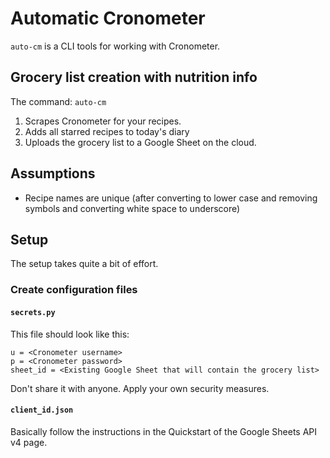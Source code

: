# Automatic Cronometer

`auto-cm` is a CLI tools for working with Cronometer.

## Grocery list creation with nutrition info

The command: `auto-cm`

1. Scrapes Cronometer for your recipes.
2. Adds all starred recipes to today's diary
3. Uploads the grocery list to a Google Sheet on the cloud.

## Assumptions

- Recipe names are unique (after converting to lower case and removing symbols
  and converting white space to underscore)

## Setup

The setup takes quite a bit of effort.

### Create configuration files

#### `secrets.py`

This file should look like this:

```python3
u = <Cronometer username>
p = <Cronometer password>
sheet_id = <Existing Google Sheet that will contain the grocery list>
```

Don't share it with anyone. Apply your own security measures.

#### `client_id.json`

Basically follow the instructions in the Quickstart of the Google Sheets API v4 page.
